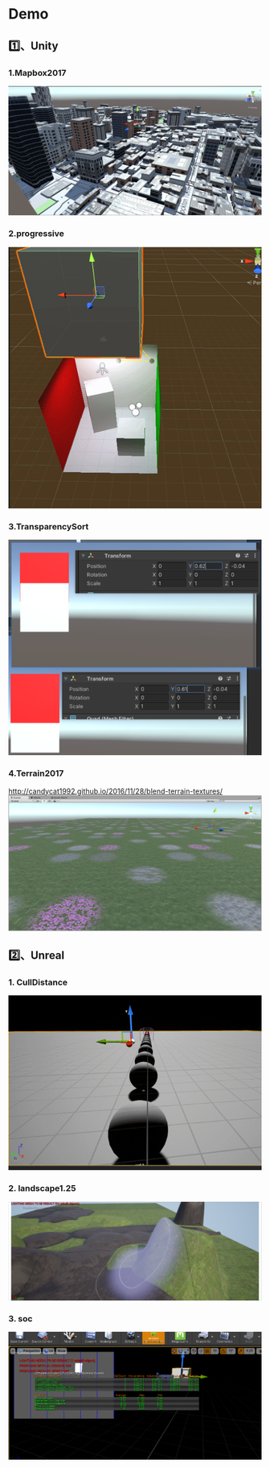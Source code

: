 
# Demo

## 1️⃣、Unity

### 1.Mapbox2017

![](Img/2022-02-19-19-28-01.png)

### 2.progressive

![GIF](https://raw.githubusercontent.com/wlxklyh/imagebed/master/imageforvscode/GIF.gif)

### 3.TransparencySort

![](Img/2022-02-19-19-25-32.png)

### 4.Terrain2017
<http://candycat1992.github.io/2016/11/28/blend-terrain-textures/>
![](Img/2022-02-19-19-24-31.png)

## 2️⃣、Unreal

### 1. CullDistance

![](Img/demo.gif)

### 2. landscape1.25

![](Img/2022-02-19-19-31-31.png)

### 3. soc

![](Img/2022-02-19-19-32-41.png)

